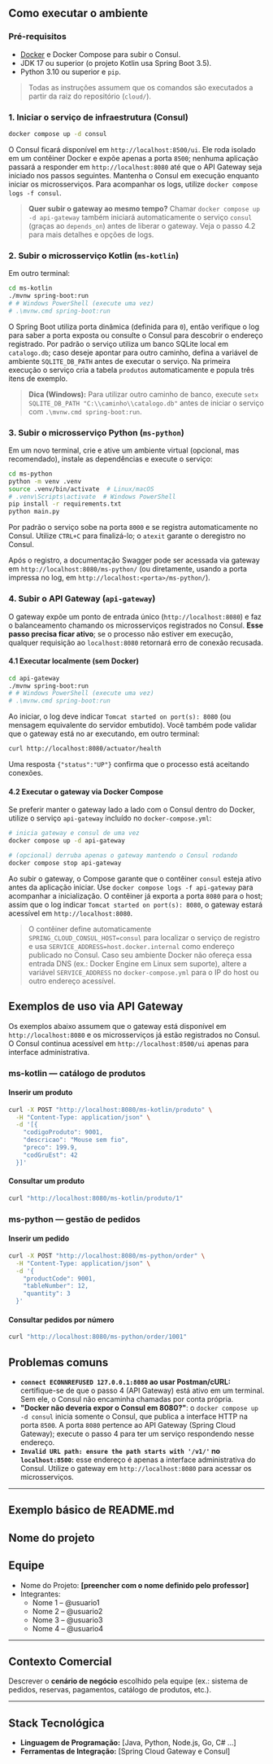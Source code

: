 ## Como executar o ambiente

### Pré-requisitos

- [Docker](https://www.docker.com/) e Docker Compose para subir o Consul.
- JDK 17 ou superior (o projeto Kotlin usa Spring Boot 3.5).
- Python 3.10 ou superior e `pip`.

> Todas as instruções assumem que os comandos são executados a partir da raiz do repositório (`cloud/`).

### 1. Iniciar o serviço de infraestrutura (Consul)

```bash
docker compose up -d consul
```

O Consul ficará disponível em `http://localhost:8500/ui`. Ele roda isolado em um contêiner Docker e expõe apenas a porta `8500`; nenhuma aplicação passará a responder em `http://localhost:8080` até que o API Gateway seja iniciado nos passos seguintes. Mantenha o Consul em execução enquanto iniciar os microsserviços. Para acompanhar os logs, utilize `docker compose logs -f consul`.

> **Quer subir o gateway ao mesmo tempo?** Chamar `docker compose up -d api-gateway` também iniciará automaticamente o serviço `consul` (graças ao `depends_on`) antes de liberar o gateway. Veja o passo 4.2 para mais detalhes e opções de logs.

### 2. Subir o microsserviço Kotlin (`ms-kotlin`)

Em outro terminal:

```bash
cd ms-kotlin
./mvnw spring-boot:run
# # Windows PowerShell (execute uma vez)
# .\mvnw.cmd spring-boot:run
```

O Spring Boot utiliza porta dinâmica (definida para `0`), então verifique o log para saber a porta exposta ou consulte o Consul para descobrir o endereço registrado. Por padrão o serviço utiliza um banco SQLite local em `catalogo.db`; caso deseje apontar para outro caminho, defina a variável de ambiente `SQLITE_DB_PATH` antes de executar o serviço. Na primeira execução o serviço cria a tabela `produtos` automaticamente e popula três itens de exemplo.

> **Dica (Windows):** Para utilizar outro caminho de banco, execute `setx SQLITE_DB_PATH "C:\\caminho\\catalogo.db"` antes de iniciar o serviço com `.\mvnw.cmd spring-boot:run`.

### 3. Subir o microsserviço Python (`ms-python`)

Em um novo terminal, crie e ative um ambiente virtual (opcional, mas recomendado), instale as dependências e execute o serviço:

```bash
cd ms-python
python -m venv .venv
source .venv/bin/activate  # Linux/macOS
# .venv\Scripts\activate  # Windows PowerShell
pip install -r requirements.txt
python main.py
```

Por padrão o serviço sobe na porta `8000` e se registra automaticamente no Consul. Utilize `CTRL+C` para finalizá-lo; o `atexit` garante o deregistro no Consul.

Após o registro, a documentação Swagger pode ser acessada via gateway em `http://localhost:8080/ms-python/` (ou diretamente, usando a porta impressa no log, em `http://localhost:<porta>/ms-python/`).

### 4. Subir o API Gateway (`api-gateway`)

O gateway expõe um ponto de entrada único (`http://localhost:8080`) e faz o balanceamento chamando os microsserviços registrados no Consul. **Esse passo precisa ficar ativo**; se o processo não estiver em execução, qualquer requisição ao `localhost:8080` retornará erro de conexão recusada.

#### 4.1 Executar localmente (sem Docker)

```bash
cd api-gateway
./mvnw spring-boot:run
# # Windows PowerShell (execute uma vez)
# .\mvnw.cmd spring-boot:run
```

Ao iniciar, o log deve indicar `Tomcat started on port(s): 8080` (ou mensagem equivalente do servidor embutido). Você também pode validar que o gateway está no ar executando, em outro terminal:

```bash
curl http://localhost:8080/actuator/health
```

Uma resposta `{"status":"UP"}` confirma que o processo está aceitando conexões.

#### 4.2 Executar o gateway via Docker Compose

Se preferir manter o gateway lado a lado com o Consul dentro do Docker, utilize o serviço `api-gateway` incluído no `docker-compose.yml`:

```bash
# inicia gateway e consul de uma vez
docker compose up -d api-gateway

# (opcional) derruba apenas o gateway mantendo o Consul rodando
docker compose stop api-gateway
```

Ao subir o gateway, o Compose garante que o contêiner `consul` esteja ativo antes da aplicação iniciar. Use `docker compose logs -f api-gateway` para acompanhar a inicialização. O contêiner já exporta a porta `8080` para o host; assim que o log indicar `Tomcat started on port(s): 8080`, o gateway estará acessível em `http://localhost:8080`.

> O contêiner define automaticamente `SPRING_CLOUD_CONSUL_HOST=consul` para localizar o serviço de registro e usa `SERVICE_ADDRESS=host.docker.internal` como endereço publicado no Consul. Caso seu ambiente Docker não ofereça essa entrada DNS (ex.: Docker Engine em Linux sem suporte), altere a variável `SERVICE_ADDRESS` no `docker-compose.yml` para o IP do host ou outro endereço acessível.

## Exemplos de uso via API Gateway

Os exemplos abaixo assumem que o gateway está disponível em `http://localhost:8080` e os microsserviços já estão registrados no Consul. O Consul continua acessível em `http://localhost:8500/ui` apenas para interface administrativa.

### ms-kotlin — catálogo de produtos

#### Inserir um produto

```bash
curl -X POST "http://localhost:8080/ms-kotlin/produto" \
  -H "Content-Type: application/json" \
  -d '[{
    "codigoProduto": 9001,
    "descricao": "Mouse sem fio",
    "preco": 199.9,
    "codGruEst": 42
  }]'
```

#### Consultar um produto

```bash
curl "http://localhost:8080/ms-kotlin/produto/1"
```

### ms-python — gestão de pedidos

#### Inserir um pedido

```bash
curl -X POST "http://localhost:8080/ms-python/order" \
  -H "Content-Type: application/json" \
  -d '{
    "productCode": 9001,
    "tableNumber": 12,
    "quantity": 3
  }'
```

#### Consultar pedidos por número

```bash
curl "http://localhost:8080/ms-python/order/1001"
```

## Problemas comuns

- **`connect ECONNREFUSED 127.0.0.1:8080` ao usar Postman/cURL:** certifique-se de que o passo 4 (API Gateway) está ativo em um terminal. Sem ele, o Consul não encaminha chamadas por conta própria.
- **"Docker não deveria expor o Consul em 8080?"**: o `docker compose up -d consul` inicia somente o Consul, que publica a interface HTTP na porta `8500`. A porta `8080` pertence ao API Gateway (Spring Cloud Gateway); execute o passo 4 para ter um serviço respondendo nesse endereço.
- **`Invalid URL path: ensure the path starts with '/v1/'` no `localhost:8500`:** esse endereço é apenas a interface administrativa do Consul. Utilize o gateway em `http://localhost:8080` para acessar os microsserviços.

---
## Exemplo básico de README.md

## Nome do projeto

## Equipe

- Nome do Projeto: **[preencher com o nome definido pelo professor]**  
- Integrantes:
  - Nome 1 – @usuario1
  - Nome 2 – @usuario2
  - Nome 3 – @usuario3
  - Nome 4 – @usuario4
---

## Contexto Comercial

Descrever o **cenário de negócio** escolhido pela equipe (ex.: sistema de pedidos, reservas, pagamentos, catálogo de produtos, etc.).

---

## Stack Tecnológica

- **Linguagem de Programação:** [Java, Python, Node.js, Go, C# …]  
- **Ferramentas de Integração:** [Spring Cloud Gateway e Consul]  
